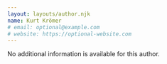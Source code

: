 ```yaml
---
layout: layouts/author.njk
name: Kurt Krömer
# email: optional@example.com
# website: https://optional-website.com
---
```

No additional information is available for this author.
